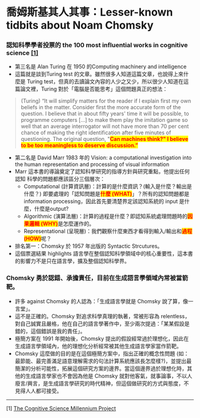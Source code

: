 # 喬姆斯基其人其事：Lesser-known tidbits about Noam Chomsky

### 認知科學學者投票的 the 100 most influential works in cognitive science [\[1\]](https://web.mnstate.edu/schwartz/cogsci100.htm)

* 第三名是 Alan Turing 在 1950 的Computing machinery and intelligence
* 這篇就是談到Turing test 的文章。雖然很多人知道這篇文章，也說得上來什麼是 Turing test，但真的去讀論文內容的人少之又少，所以很少人知道在這篇論文裡，Turing 對於「電腦是否能思考」這個問題真正的想法：

> (Turing) “It will simplify matters for the reader if I explain first my own beliefs in the matter. Consider first the more accurate form of the question. I believe that in about fifty years' time it will be possible, to programme computers \[…] to make them play the imitation game so well that an average interrogator will not have more than 70 per cent chance of making the right identification after five minutes of questioning. The original question, "<mark style="color:red;">**Can machines think?" I believe to be too meaningless to deserve discussion.”**</mark>

* 第二名是 David Marr 1983 年的 Vision: a computational investigation into the human representation and processing of visual information
* Marr 這本書的導論奠定了認知科學研究的指導方針與研究重點，他提出任何認知 科學的問題都應該區分三個層次：
  * Computational (計算資訊層)：計算的是什麼資訊？(輸入是什麼？輸出是什麼？) 即要處理的「認知問題是<mark style="color:red;">**什麼 (WHAT)**</mark>」？所有的認知問題都是 information processing，因此首先要清楚界定該認知系統的 input 是什麼，什麼是output?
  * Algorithmic (演算法層)：計算的過程是什麼？即認知系統處理問題時的<mark style="color:red;">**因果邏輯 (WHY)**</mark>是怎麼運作的。
  * Representational (呈現層)：我們觀察什麼東西才看得到輸入/輸出和<mark style="color:red;">**過程 (HOW)**</mark>呢？
* 排名第一：Chomsky 於 1957 年出版的 Syntactic Strcutures。
* 這個票選結果 highlights 語言學在整個認知科學領域中的核心重要性，這本書的影響力不是只在語言學，擴及整個認知科學界。

### Chomsky 勇於認錯、承擔責任，目前在生成語言學領域內常被當箭靶。

* 許多 against Chomsky 的人認為：「生成語言學就是 Chomsky 說了算，像一言堂」。
* 這不是正確的。Chomsky 對追求科學真理的執著，常被形容為 relentless，對自己誠實且嚴格，他在自己的語言學著作中，至少兩次提過：「某某假設是錯的，這個錯誤是我的責任」。
* 極簡方案在 1991 年開始後，Chomsky 提出的假設經常過於理想化，因此在生成語言學領域內，他的理想化分析經常被其他生成語言學家當作箭靶。
* Chomsky 這麼做的目的是在這個極簡方案中，指出正確的概念性問題 (如：最節能、最完善滿足語意理解需求的句法計算系統應該長怎麼樣?)，並提出最簡潔的分析可能性，拓展這個研究方案的邊界。當這個邊界過於理想化時，其他的生成語言學家也不會因為他是 Chomsky 就對他客氣，就事論事，不以人廢言/興言，是生成語言學研究的時代精神，但這個做研究的方式與態度，不見得人人都可接受。

***

\[1]  [The Cognitive Science Millennium Project](https://web.mnstate.edu/schwartz/cogsci100.htm)
